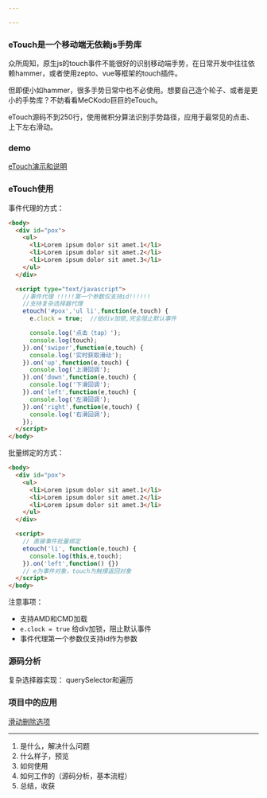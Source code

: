```yaml
---

---
```


### eTouch是一个移动端无依赖js手势库

众所周知，原生js的touch事件不能很好的识别移动端手势，在日常开发中往往依赖hammer，或者使用zepto、vue等框架的touch插件。

但即便小如hammer，很多手势日常中也不必使用。想要自己造个轮子、或者是更小的手势库？不妨看看MeCKodo巨巨的eTouch。

eTouch源码不到250行，使用微积分算法识别手势路径，应用于最常见的点击、上下左右滑动。

### demo

[eTouch演示和说明](http://meckodo.github.io/eTouch/clock.html)

### eTouch使用

事件代理的方式：

``` html
<body>
  <div id="pox">
    <ul>
      <li>Lorem ipsum dolor sit amet.1</li>
      <li>Lorem ipsum dolor sit amet.2</li>
      <li>Lorem ipsum dolor sit amet.3</li>
    </ul>
  </div>

  <script type="text/javascript">
    //事件代理 !!!!!第一个参数仅支持id!!!!!!
    //支持复杂选择器代理
    etouch('#pox','ul li',function(e,touch) {
      e.clock = true;  //给div加锁,完全阻止默认事件

      console.log('点击（tap）');
      console.log(touch);
    }).on('swiper',function(e,touch) {
      console.log('实时获取滑动');
    }).on('up',function(e,touch) {
      console.log('上滑回调');
    }).on('down',function(e,touch) {
      console.log('下滑回调');
    }).on('left',function(e,touch) {
      console.log('左滑回调');
    }).on('right',function(e,touch) {
      console.log('右滑回调');
    });
  </script>
</body>
```

批量绑定的方式：

``` html
<body>
  <div id="pox">
    <ul>
      <li>Lorem ipsum dolor sit amet.1</li>
      <li>Lorem ipsum dolor sit amet.2</li>
      <li>Lorem ipsum dolor sit amet.3</li>
    </ul>
  </div>

  <script>
    // 直接事件批量绑定
    etouch('li', function(e,touch) {
      console.log(this,e,touch);
    }).on('left',function() {})
    // e为事件对象，touch为触摸返回对象
  </script>
</body>
```

注意事项：

- 支持AMD和CMD加载
- `e.clock = true` 给div加锁，阻止默认事件
- 事件代理第一个参数仅支持id作为参数

### 源码分析

复杂选择器实现： querySelector和遍历

### 项目中的应用

[滑动删除选项](http://meckodo.github.io/eTouch/list.html)

---

1. 是什么，解决什么问题
2. 什么样子，预览
3. 如何使用
4. 如何工作的（源码分析，基本流程）
5. 总结，收获
